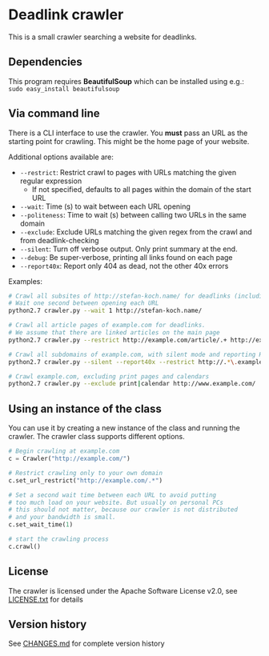 Deadlink crawler
================

This is a small crawler searching a website for deadlinks.

Dependencies
------------

This program requires **BeautifulSoup** which can be installed using e.g.:  
`sudo easy_install beautifulsoup`

Via command line
----------------

There is a CLI interface to use the crawler. You **must** pass an URL as the starting point for crawling. This might be the home page of your website.

Additional options available are:

- `--restrict`: Restrict crawl to pages with URLs matching the given regular expression
  - If not specified, defaults to all pages within the domain of the start URL
- `--wait`: Time (s) to wait between each URL opening
- `--politeness`: Time to wait (s) between calling two URLs in the same domain
- `--exclude`: Exclude URLs matching the given regex from the crawl and from deadlink-checking
- `--silent`: Turn off verbose output. Only print summary at the end.
- `--debug`: Be super-verbose, printing all links found on each page
- `--report40x`: Report only 404 as dead, not the other 40x errors

Examples:
```bash
# Crawl all subsites of http://stefan-koch.name/ for deadlinks (including external deadlinks)
# Wait one second between opening each URL
python2.7 crawler.py --wait 1 http://stefan-koch.name/

# Crawl all article pages of example.com for deadlinks.
# We assume that there are linked articles on the main page
python2.7 crawler.py --restrict http://example.com/article/.+ http://example.com/

# Crawl all subdomains of example.com, with silent mode and reporting HTTP 40x as dead
python2.7 crawler.py --silent --report40x --restrict http://.*\.example\.com/.* http://www.example.com/

# Crawl example.com, excluding print pages and calendars
python2.7 crawler.py --exclude print|calendar http://www.example.com/
```


Using an instance of the class
------------------------------

You can use it by creating a new instance of the class and running the crawler. The crawler class supports different options.

```python
# Begin crawling at example.com
c = Crawler("http://example.com/")

# Restrict crawling only to your own domain
c.set_url_restrict("http://example.com/.*")

# Set a second wait time between each URL to avoid putting
# too much load on your website. But usually on personal PCs
# this should not matter, because our crawler is not distributed
# and your bandwidth is small.
c.set_wait_time(1)

# start the crawling process
c.crawl()
```

License
-------
The crawler is licensed under the Apache Software License v2.0, see [LICENSE.txt](LICENSE.txt) for details

Version history
---------------
See [CHANGES.md](CHANGES.md) for complete version history
